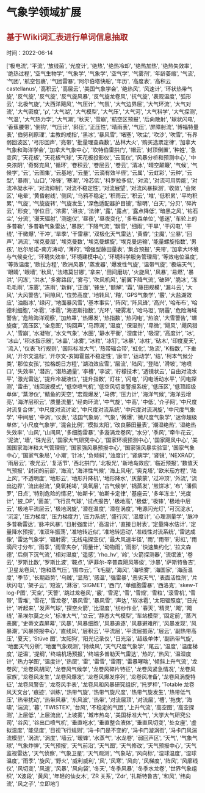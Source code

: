 # 气象学领域扩展

## <span style='color:brown'>基于Wiki词汇表进行单词信息抽取</span>

时间：2022-06-14



['极电流', '平流', '放线菌', '光度计', '绝热', '绝热冷却', '绝热加热', '绝热失效率', '绝热过程', '空气生物学', '气象学', '气象学', '空气学', '气雾剂', '年龄萎缩', '气流', '气团', '航空包裹', '气团雷暴', '阿尔伯塔快船', '年历', '高度表', '高积云castellanus', '高积云', '高层云', '美国气象学会', '绝热风', '风速计', '环状热带气旋', '反气旋', '反气旋', '反气旋风暴', '反气旋龙卷风', '抗气旋', '表观温度', '弧形云', '北极气旋', '大西洋飓风', '气压计', '气氛', '大气边界层', '大气环流', '大气对流', '大气密度', 'ρ', '大气湖', '大气模型', '大气压', '大气河', '大气科学', '大气探测', '气温', '大气热力学', '大气潮', '秋天', '雪崩', '航空区预报', '后向散射', '球状闪电', '香蕉腰带', '倒钩', '气压计', '斜压', '正压性', '晴雨表', '气压', '屏障射流', '博福特量表', '伯努利原理', '主教的戒指', '黑冰', '暴风雪', '堵塞', '吹尘', '吹沙', '吹雪', '有界弱回波区', '弓形回声', '亮带', '批量理查森数', '丛林大火', '购买选票定律', '加拿大气象和海洋学会', '加拿大气象中心', '坎特伯雷拱门', '帽云', '封顶倒置', '种姓', '急变风', '天花板', '天花板气球', '天花板投影仪', '云高仪', '风暴分析和预测中心', '中央浓阴', '奇努克风', '循环', '卷积云', '卷层云', '卷云', '清冰', '晴空颠簸', '气候', '气候学', '云', '云图集', '云基地', '云量', '云滴有效半径', '云属', '云虹彩', '云种', '云型', '暴雨', '山口', '冷锋', '寒潮', '冷芯低', '科罗拉多低', '对流', '对流可用势能', '对流冷凝水平', '对流抑制', '对流不稳定性', '对流展望', '对流风暴探测', '收敛', '会聚区', '电晕', '黄昏射线', '侧风', '乌鸦不稳定', '积雨云', '积云', '堆', '低积累', '平均积累', '气旋', '气旋旋转', '气旋发生', '深色适配器护目镜', '黎明', '白天', '分贝', '碎片云', '形变', '学位日', '浓雾', '沮丧', '法律', '露', '露点', '露点降低', '暗黑之风', '钻石尘', '分流', '漫天辐射', '测速仪', '昼夜', '昼夜变化', '多布森单位', '低迷', '车轮上的多普勒', '多普勒气象雷达', '暴跌', '下降气流', '飘雪', '细雨', '干旱', '干闪电', '干线', '干微爆', '干冲', '旱季', '干雷暴', '双极化天气雷达', '黄昏', '尘魔', '尘暴', '回声', '涡流', '埃克曼层', '埃克曼数', '埃克曼螺旋', '埃克曼运输', '能量螺旋指数', '男孩', '厄尔尼诺-南方涛动', '薄的', '增强型藤田量表', '集合预报', '夹带', '加拿大环境与气候变化', '环境失效率', '环境建模中心', '环境科学服务管理局', '等效电位温度', '等效温度', '欧拉方程', '欧洲风暴', '蒸发器', '爆发性气旋', '温带气旋', '极端天气', '眼睛', '眼墙', '秋风', '法塔莫甘娜', '拿来', '田间磨坊', '火旋风', '风暴', '易燃', '暴洪', '闪冻', '洪水', '多雾路段', '雾弓', '吹风机风', '前翼下降气流', '破碎', '脆冰', '冻毛毛雨', '冻雾', '冻雨', '新鲜', '正面', '锋生', '额解', '霜', '藤田规模', '漏斗云', '大风', '大风警告', '间隙风', '位势高度', '地转风', '釉', 'GPS气象学', '霰', '大盐湖效应', '油脂冰', '绿闪', '地面暴风雪', '基本事实', '阵风', '阵风锋', '高兴', '哈布布', '哈德利细胞', '冰雹', '冰雹', '海恩斯指数', '光环', '硬雾凇', '哈马坦', '阴霾', '危险海域警告', '危险海洋观察', '加热罩', '热爆发', '热指数', '热闪电', '热浪', '大雪警告', '螺旋度', '高压区', '全息图', '钩回声', '马蹄涡', '湿度', '保湿剂', '卑微', '飓风', '飓风猎人', '雪崩', '水凝物', '水文气象', '水圈', '静水平衡', '湿度计', '吸湿', '高度计', '冰', '冰山', '积冰指示器', '冰晶', '冰雾', '冰粒', '冰钉', '冰暴', '冰柱', '砧木', '印度夏天', '流入', '仪表飞行规则', '国际标准大气', '热带辐合带', '虹化', '急流', 'K指数', '下垂风', '开尔文温标', '开尔文-亥姆霍兹不稳定性', '康辛', '运动学', '结', '柯本气候分类', '那位女孩', '拉格朗日方程', '湖泊效应雪', '层流', '陆风', '登陆', '滑坡', '地喷口', '失效率', '潜热', '潜热通量', '李槽', '李波', '柠檬技术', '透镜状云', '自由对流水平', '激光雷达', '提升冷凝液位', '提升指数', '灯柱', '闪电', '闪电活动水平', '闪电探测', '雷击', '线回波模式', '低空喷气机', '低空风切变警报系统', '低压区', '低顶超级单体', '蒸渗仪', '鲭鱼的天空', '宏观爆发', '马佛', '压力计', '海洋气候', '海洋云增亮', '海洋层积云', '质量流量', '经向环流', '中气旋', '中高', '中低', '介子网', '中尺度对流复合体', '中尺度对流讨论', '中尺度对流系统', '中尺度对流涡旋', '中尺度气象学', '中间层', '中涡', '仪表', '法国气象局', '气象', '微爆', '微尺度气象学', '迷你超级单体', '小尺度气象学', '混合比例', '模拟太阳', '改良藤田量表', '潮湿绝热', '湿绝热失效率', '山风', '山间风', '多细胞雷暴', '多漩涡龙卷风', '水分', '季风', '牵牛花云', '泥流', '墙', '珠光云', '国家大气研究中心', '国家环境预测中心', '国家飓风中心', '美国国家海洋和大气管理局', '国家强风暴预报中心', '国家强风暴实验室', '国家气象中心', '国家气象局', '小潮', '针冰', '负倾斜', '浊度计', '肾病学', '肾镜', 'NEXRAD', '雨层云', '夜光云', '复活节', '西北拱门', '北极光', '新地岛效应', '临近预报', '数值天气预报', '封闭的前部', '海流', '海洋性气候', '海上风电', '奥克塔', '欧米茄方程', '陆上风', '不透明度', '地形云', '地形升降机', '地形降水', '灰蒙蒙', '过冲顶', '外流', '流出边界', '流出射流', '臭氧耗竭', '臭氧层', '古气候学', '锅蒸发', '煎饼冰', '布', '潘佩罗', '日点', '特别危险的情况', '帕斯卡', '帕斯卡定律', '基座云', '多年冻土', '光度计', '披_DP', '菌盖', '飞行员气球', '试点报告', '极地高', '极低', '极锋', '极地中层云', '极地平流层云', '极地涡旋', '潜在温度', '潜在涡度', '电源闪光灯', '可沉淀水', '沉淀', '压力梯度', '压力梯度力', '压力系统', '盛行风', '湿度计', '心理测量学', '脉冲多普勒雷达', '脉冲风暴', '日射强度计', '高温计', '直接日射表', '定量降水估计', '定量降水预报', '准双年振荡', '准地转近似', '准地转运动', '准线性对流系统', '雷达成像', '雷达气象学', '辐射雾', '无线电探空仪', '最大风速半径', '雨', '雨带', '彩虹', '雨滴尺寸分布', '雨季', '雨雪夹杂', '雨量计', '动物雨', '雨影', '快速集约化', '拉文森德', '后侧下沉气流', '相对湿度', '遥感', 'rho_hv', '岭', '火箭探测器', '流氓波', '卷云', '罗斯比数', '罗斯比波', '鞍点', '萨菲尔-辛普森飓风等级', '沙暴', '萨斯特鲁吉', '卫星龙卷风', '饱和蒸气压', '围巾云', '飞毛腿', '海风', '海喷雾', '海国家', '海面温度', '季节', '长期趋势', '乌贼', '显热', '感温', '强雷暴', '恶劣天气', '表面活性剂', '片状闪电', '架子云', '短波', '淋浴', 'SIGMET', '西门', '单细胞雷暴', '西洛克', 'skew-T log-P图', '天空', '天警', '跳过龙卷风', '霰', '雪泥', '雪', '雪规', '雪粒', '滚雪机', '雪带', '雪堆', '雪花', '雪龙卷', '暴风雪', '暴风雪', '声达', '软冰雹', '太阳辐照度', '日光计', '听起来', '发声气球', '探空火箭', '比湿度', '纺纱作业', '春天', '精灵', '飑', '飑线', '圣埃尔莫之火', '标准大气', '立云', '静态大气模型', '车站模型', '固定前', '蒸汽恶魔', '史蒂文森屏幕', '风暴', '风暴细胞', '风暴追逐', '风暴避难所', '风暴发现', '风暴潮', '风暴预报中心', '直线风', '层积云', '平流层', '平流层振荡', '层云', '副热带高压', '夏天', 'Stüve 图', '太阳狗', '阳光记录仪', '日光浴', '超级单体', '副热带气旋', '地面天气分析', '地面气象观测', '持续风', '天气尺度气象学', '尾云', '温度', '温度梯度', '逆温', '提纲', '终端机场预报', '终端多普勒天气雷达', '热的', '热风', '温湿度计', '热力学图', '温度计', '热层', '雷', '雷雪', '雷雨', '雷暴哮喘', '倾斜上升气流', '龙卷风', '龙卷风胡同', '龙卷风气候学', '龙卷风碎片特征', '龙卷风紧急情况', '龙卷风家族', '龙卷风发生', '龙卷风爆发', '龙卷风爆发序列', '龙卷风准备', '龙卷风涡旋特征', '龙卷风警告', '龙卷风手表', '龙卷风和风暴研究组织', '托罗秤', 'Totable 龙卷风天文台', '痕迹', '训练', '热带气旋', '热带气旋尺度', '热带气旋发生', '热带低气压', '热带扰动', '热带风暴', '东风波', '热带', '对流层顶', '对流层', '槽', '拖曳', '海啸', '湍流', '暮', 'TWISTEX', '台风', '不稳定的气团', '上升气流', '高空图', '高空探测', '上层低', '上层流出', '上坡雾', '城市热岛', '美国标准大气', '大学大气研究公司', '谷风', '谷出口喷气机', '垂直吃水', '垂直整合液体', '垂直风切变', '处女座', '虚拟温度', '能见度', '目视飞行规则', '冯·卡门是不变的', '冯卡门漩涡街', '冯卡门风湍流模型', '涡流', '涡度', '墙云', '暖锋', '水蒸气', '水龙卷', '弱回声区', '天气', '气象气球', '气象炸弹', '天气预报', '天气前沿', '天气图', '天气修改', '天气预报中心', '天气监视雷达', '天气侦察', '气象卫星', '天气观测', '气象站', '风向标', '湿球温度', '湿球温度', '雨季', '旋风', '野火', '威利威利', '风', '风寒', '风向', '风梯度', '阵风', '风廓线仪', '风切变', '风速', '风暴', '风向袋', '冬天', '冬季风暴', '冬季水龙卷', '世界气象组织', 'X波段', '黄风', '年轻的仙女木', 'ZR 关系', 'Zdr', '扎斯特鲁吉', '和风', '纬向流', '风之子', '立即地']